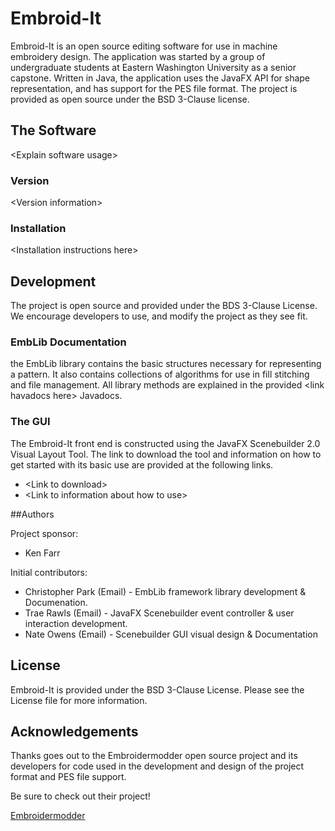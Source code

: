 # Embroid-It

Embroid-It is an open source editing software for use in machine embroidery design. The application was started by a group of undergraduate students at Eastern Washington University as a senior capstone. Written in Java, the application uses the JavaFX API for shape representation, and has support for the PES file format. The project is provided as open source under the BSD 3-Clause license.


## The Software

\<Explain software usage\>

### Version
\<Version information\>

### Installation

\<Installation instructions here\>


## Development

The project is open source and provided under the BDS 3-Clause License. We encourage developers to use, and modify the project as they see fit.

### EmbLib Documentation

the EmbLib library contains the basic structures necessary for representing a pattern. It also contains collections of algorithms for use in fill stitching and file management. All library methods are explained in the provided \<link havadocs here\> Javadocs.

### The GUI

The Embroid-It front end is constructed using the JavaFX Scenebuilder 2.0 Visual Layout Tool. The link to download the tool and information on how to get started with its basic use are provided at the following links.

* \<Link to download\>
* \<Link to information about how to use\>


##Authors

Project sponsor:

*  Ken Farr

Initial contributors:

* Christopher Park  (Email) - EmbLib framework library development & Documenation.
* Trae Rawls        (Email) - JavaFX Scenebuilder event controller & user interaction development.
* Nate Owens        (Email) - Scenebuilder GUI visual design & Documentation 

## License

Embroid-It is provided under the BSD 3-Clause License. Please see the License file for more information.

## Acknowledgements

Thanks goes out to the Embroidermodder open source project and its developers for code used in the development and design of the project format and PES file support.

Be sure to check out their project!

[Embroidermodder](https://github.com/Embroidermodder/Embroidermodder)
